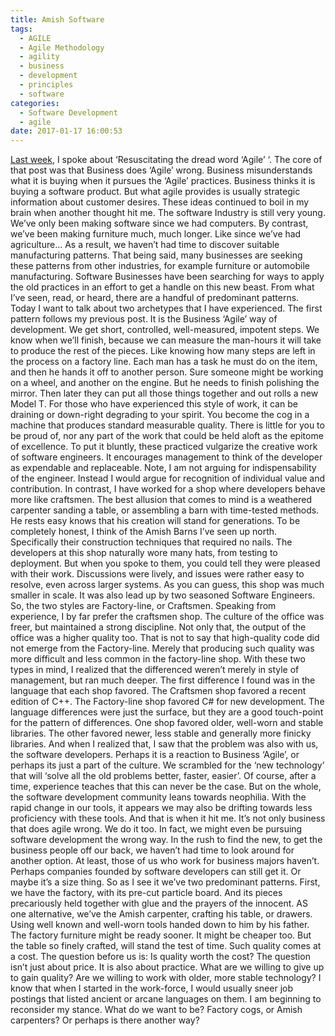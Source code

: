 ```yaml
---
title: Amish Software
tags:
  - AGILE
  - Agile Methodology
  - agility
  - business
  - development
  - principles
  - software
categories:
  - Software Development
  - agile
date: 2017-01-17 16:00:53
---
```


[Last week](./2017/01/10/resuscitating-the-dread-word-agile/), I spoke about ‘Resuscitating the dread word ‘Agile’ ‘. The core of that post was that Business does ‘Agile’ wrong. Business misunderstands what it is buying when it pursues the ‘Agile’ practices. Business thinks it is buying a software product. But what agile provides is usually strategic information about customer desires. These ideas continued to boil in my brain when another thought hit me. The software Industry is still very young. We’ve only been making software since we had computers. By contrast, we’ve been making furniture much, much longer. Like since we’ve had agriculture… As a result, we haven’t had time to discover suitable manufacturing patterns. That being said, many businesses are seeking these patterns from other industries, for example furniture or automobile manufacturing. Software Businesses have been searching for ways to apply the old practices in an effort to get a handle on this new beast. From what I’ve seen, read, or heard, there are a handful of predominant patterns. Today I want to talk about two archetypes that I have experienced. The first pattern follows my previous post. It is the Business ‘Agile’ way of development. We get short, controlled, well-measured, impotent steps. We know when we’ll finish, because we can measure the man-hours it will take to produce the rest of the pieces. Like knowing how many steps are left in the process on a factory line. Each man has a task he must do on the item, and then he hands it off to another person. Sure someone might be working on a wheel, and another on the engine. But he needs to finish polishing the mirror. Then later they can put all those things together and out rolls a new Model T. For those who have experienced this style of work, it can be draining or down-right degrading to your spirit. You become the cog in a machine that produces standard measurable quality. There is little for you to be proud of, nor any part of the work that could be held aloft as the epitome of excellence. To put it bluntly, these practiced vulgarize the creative work of software engineers. It encourages management to think of the developer as expendable and replaceable. Note, I am not arguing for indispensability of the engineer. Instead I would argue for recognition of individual value and contribution. In contrast, I have worked for a shop where developers behave more like craftsmen. The best allusion that comes to mind is a weathered carpenter sanding a table, or assembling a barn with time-tested methods. He rests easy knows that his creation will stand for generations. To be completely honest, I think of the Amish Barns I’ve seen up north. Specifically their construction techniques that required no nails. The developers at this shop naturally wore many hats, from testing to deployment. But when you spoke to them, you could tell they were pleased with their work. Discussions were lively, and issues were rather easy to resolve, even across larger systems. As you can guess, this shop was much smaller in scale. It was also lead up by two seasoned Software Engineers. So, the two styles are Factory-line, or Craftsmen. Speaking from experience, I by far prefer the craftsmen shop. The culture of the office was freer, but maintained a strong discipline. Not only that, the output of the office was a higher quality too. That is not to say that high-quality code did not emerge from the Factory-line. Merely that producing such quality was more difficult and less common in the factory-line shop. With these two types in mind, I realized that the differenced weren’t merely in style of management, but ran much deeper. The first difference I found was in the language that each shop favored. The Craftsmen shop favored a recent edition of C++. The Factory-line shop favored C# for new development. The language differences were just the surface, but they are a good touch-point for the pattern of differences. One shop favored older, well-worn and stable libraries. The other favored newer, less stable and generally more finicky libraries. And when I realized that, I saw that the problem was also with us, the software developers. Perhaps it is a reaction to Business ‘Agile’, or perhaps its just a part of the culture. We scrambled for the ‘new technology’ that will ‘solve all the old problems better, faster, easier’. Of course, after a time, experience teaches that this can never be the case. But on the whole, the software development community leans towards neophilia. With the rapid change in our tools, it appears we may also be drifting towards less proficiency with these tools. And that is when it hit me. It’s not only business that does agile wrong. We do it too. In fact, we might even be pursuing software development the wrong way. In the rush to find the new, to get the business people off our back, we haven’t had time to look around for another option. At least, those of us who work for business majors haven’t. Perhaps companies founded by software developers can still get it. Or maybe it’s a size thing. So as I see it we’ve two predominant patterns. First, we have the factory, with its pre-cut particle board. And its pieces precariously held together with glue and the prayers of the innocent. AS one alternative, we’ve the Amish carpenter, crafting his table, or drawers. Using well known and well-worn tools handed down to him by his father. The factory furniture might be ready sooner. It might be cheaper too. But the table so finely crafted, will stand the test of time. Such quality comes at a cost. The question before us is: Is quality worth the cost? The question isn’t just about price. It is also about practice. What are we willing to give up to gain quality? Are we willing to work with older, more stable technology? I know that when I started in the work-force, I would usually sneer job postings that listed ancient or arcane languages on them. I am beginning to reconsider my stance. What do we want to be? Factory cogs, or Amish carpenters? Or perhaps is there another way?